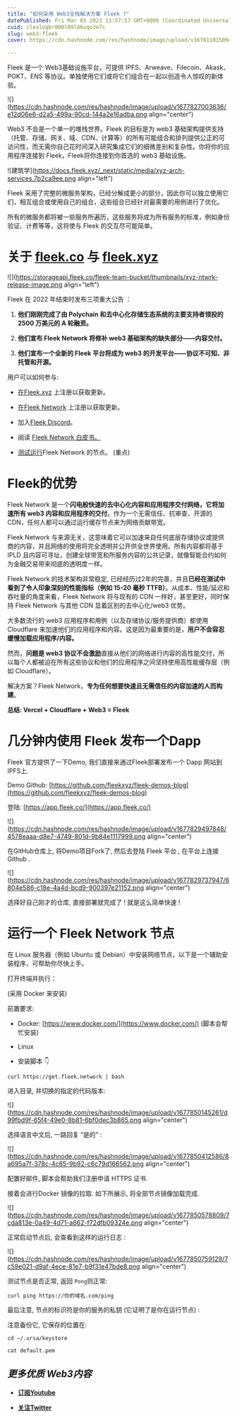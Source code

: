 ```yaml
---
title: "如何采用 Web3全栈解决方案 Fleek ?"
datePublished: Fri Mar 03 2023 13:57:57 GMT+0000 (Coordinated Universal Time)
cuid: clesloqbr000l09l86vqo3e7c
slug: web3-fleek
cover: https://cdn.hashnode.com/res/hashnode/image/upload/v1678110150946/6086fe7e-b7ff-45dd-a8d5-db121d860bcf.png

---
```


Fleek 是一个 Web3基础设施平台，可提供 IPFS、Arweave、Filecoin、Akask、POKT、ENS 等协议。单独使用它们或将它们组合在一起以创造令人惊叹的新体验。

![](https://cdn.hashnode.com/res/hashnode/image/upload/v1677827003636/e12d06e6-d2a5-499a-90cd-144a2e16adba.png align="center")

Web3 不会是一个单一的堆栈世界。Fleek 的目标是为 web3 基础架构提供支持（托管、存储、网关、域、CDN、计算等）的所有可能组合和排列提供公正的可访问性，而无需你自己花时间深入研究集成它们的细微差别和复杂性。你将你的应用程序连接到 Fleek，Fleek将你连接到你首选的 web3 基础设施。

![建筑学](https://docs.fleek.xyz/_next/static/media/xyz-arch-services.7b2ca9ee.png align="left")

Fleek 采用了完整的微服务架构，已经分解成更小的部分，因此你可以独立使用它们，相互组合或使用自己的组合，这些组合已经针对最需要的用例进行了优化。

所有的微服务都将被一些服务所遍历，这些服务将成为所有服务的标准，例如身份验证、计费等等，这将使与 Fleek 的交互尽可能简单。

# 关于 [fleek.co](https://fleek.co/) 与 [fleek.xyz](https://fleek.xyz/)

![](https://storageapi.fleek.co/fleek-team-bucket/thumbnails/xyz-ntwrk-release-image.png align="left")

Fleek 在 2022 年结束时发布三项重大公告 ：

1. **他们刚刚完成了由 Polychain 和去中心化存储生态系统的主要支持者领投的 2500 万美元的 A 轮融资。**
    
2. **他们宣布 Fleek Network 将修补 web3 基础架构的缺失部分——内容交付。**
    
3. **他们宣布一个全新的 Fleek 平台将成为 web3 的开发平台——协议不可知、非托管和开源。**
    

用户可以如何参与:

* [在Fleek.xyz](https://fleek.xyz/) 上注册以获取更新。
    
* [在Fleek Network](https://fleek.network/) 上注册以获取更新。
    
* 加入[Fleek Discord](https://discord.gg/fleekxyz)。
    
* 阅读 [Fleek Network 白皮书。](https://fleek.network/fleek-network.pdf?202212011428)
    
* [测试运行](https://blog.fleek.co/posts/fleek-network-getting-started-guide)Fleek Network 的节点。 (重点)
    

# Fleek的优势

Fleek Network 是一个**闪电般快速的去中心化内容和应用程序交付网络，它将加速所有 web3 内容和应用程序的交付**。作为一个无需信任、抗审查、开源的 CDN，任何人都可以通过运行缓存节点来为网络贡献带宽。

Fleek Network 与来源无关，这意味着它可以加速来自任何底层存储协议或提供商的内容，并且网络的使用将完全透明并公开供全世界使用。所有内容都将基于 IPLD 且内容可寻址，创建全球带宽和所服务内容的公共记录，就像智能​​合约如何为金融交易带来彻底的透明度一样。

Fleek Network 的技术架构非常稳定, 已经经历过2年的完善，并且**已经在测试中看到了令人印象深刻的性能指标（例如 15-20 毫秒 TTFB）**。从成本、性能/延迟和吞吐量的角度来看，Fleek Network 将与现有的 CDN 一样好，甚至更好，同时保持 Fleek Network 与其他 CDN 显着区别的去中心化/web3 优势。

大多数流行的 web3 应用程序和用例（以及存储协议/服务提供商）都使用 Cloudflare 来加速他们的应用程序和内容。这是因为最重要的是，**用户不会容忍缓慢加载应用程序/内容。**

然而，**问题是 web3 协议不会激励**直接从他们的网络进行内容的高性能交付，所以每个人都被迫在所有这些协议和他们的应用程序之间坚持使用高性能缓存层（例如 Cloudflare）。

解决方案？Fleek Network，**专为任何想要快速且无需信任的内容加速的人而构建**。

**总结: Vercel + Cloudflare + Web3 = Fleek**

# 几分钟内使用 Fleek 发布一个Dapp

Fleek 官方提供了一下Demo, 我们直接来通过Fleek部署发布一个 Dapp 网站到IPFS上.

Demo Github: [https://github.com/fleekxyz/fleek-demos-blog](https://github.com/fleekxyz/fleek-demos-blog)

登陆: [https://app.fleek.co/](https://app.fleek.co/)

![](https://cdn.hashnode.com/res/hashnode/image/upload/v1677829497848/4578eaaa-d8e7-4749-801d-9b84e1117999.png align="center")

在GitHub仓库上, 将Demo项目Fork了, 然后去登陆 Fleek 平台 , 在平台上连接 Github .

![](https://cdn.hashnode.com/res/hashnode/image/upload/v1677829737947/6804e586-c18e-4a4d-bcd9-900397e21152.png align="center")

选择好自己刚才的仓库, 直接部署就完成了 ! 就是这么简单快速 !

# 运行一个 Fleek Network 节点

在 Linux 服务器（例如 Ubuntu 或 Debian）中安装网络节点，以下是一个辅助安装程序，可帮助你尽快上手。

打开终端并执行：

(采用 Docker 来安装)

前置要求:

* Docker: [https://www.docker.com/](https://www.docker.com/) (脚本会帮忙安装)
    
* Linux
    
* 安装脚本 👇
    

```plaintext
curl https://get.fleek.network | bash
```

进入目录, 并切换的指定的代码版本:

![](https://cdn.hashnode.com/res/hashnode/image/upload/v1677850145261/d99fbd9f-65f4-49e0-8b81-6bf0dec3b865.png align="center")

选择语言中文后, 一路回复 “是的” :

![](https://cdn.hashnode.com/res/hashnode/image/upload/v1677850412586/8a695a7f-378c-4c65-9b92-c6c79d166562.png align="center")

配置好邮件, 脚本会帮助我们注册申请 HTTPS 证书.

接着会进行Docker 镜像的拉取. 如下所展示, 将全部节点镜像加载完成.

![](https://cdn.hashnode.com/res/hashnode/image/upload/v1677850578809/7cda813e-0a49-4d71-a662-f72dfb09324e.png align="center")

正常启动节点后, 会查看到这样的运行日志 :

![](https://cdn.hashnode.com/res/hashnode/image/upload/v1677850759129/7c59e021-d9af-4ece-81e7-b9f31e47bde8.png align="center")

测试节点是否正常, 返回 `Pong`则正常:

```plaintext
curl ping https://你的域名.com/ping
```

最后注意, 节点的标识符是你的服务的私钥 (它证明了是你在运行节点) :

注意备份它, 它保存的位置在:

```plaintext
cd ~/.ursa/keystore

cat default.pem
```

## ***更多优质 Web3内容***

* [**订阅Youtube**](https://www.youtube.com/channel/UCDrmDcLjnmIQk-xtNuJ42Sw)
    
* [**关注Twitter**](https://twitter.com/AntCaveClub)